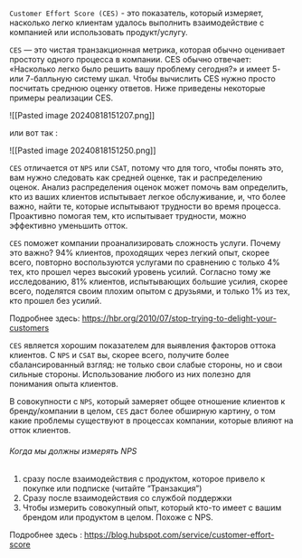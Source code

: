 `Customer Effort Score (CES)` - это показатель, который измеряет, насколько легко клиентам удалось выполнить взаимодействие с компанией или использовать продукт/услугу.

`CES` — это чистая транзакционная метрика, которая обычно оценивает простоту одного процесса в компании. CES обычно отвечает: «Насколько легко было решить вашу проблему сегодня?» и имеет 5- или 7-балльную систему шкал. Чтобы вычислить CES нужно просто посчитать среднюю оценку ответов. Ниже приведены некоторые примеры реализации CES.

![[Pasted image 20240818151207.png]]

или вот так : 

![[Pasted image 20240818151250.png]]

`CES` отличается от `NPS` или `CSAT`, потому что для того, чтобы понять это, вам нужно следовать как средней оценке, так и распределению оценок. Анализ распределения оценок может помочь вам определить, кто из ваших клиентов испытывает легкое обслуживание, и, что более важно, найти те, которые испытывают трудности во время процесса. Проактивно помогая тем, кто испытывает трудности, можно эффективно уменьшить отток.

`CES` поможет компании проанализировать сложность услуги. Почему это важно? 94% клиентов, проходящих через легкий опыт, скорее всего, повторно воспользуются услугами по сравнению с только 4% тех, кто прошел через высокий уровень усилий. Согласно тому же исследованию, 81% клиентов, испытывающих большие усилия, скорее всего, поделятся своим плохим опытом с друзьями, и только 1% из тех, кто прошел без усилий. 

Подробнее здесь: https://hbr.org/2010/07/stop-trying-to-delight-your-customers

`CES` является хорошим показателем для выявления факторов оттока клиентов. С `NPS` и `CSAT` вы, скорее всего, получите более сбалансированный взгляд: не только свои слабые стороны, но и свои сильные стороны. Использование любого из них полезно для понимания опыта клиентов.

В совокупности с `NPS`, который замеряет общее отношение клиентов к бренду/компании в целом, `CES` даст более обширную картину, о том какие проблемы существуют в процессах компании, которые влияют на отток клиентов.

<h6>Когда мы должны измерять NPS</h6>

1. сразу после взаимодействия с продуктом, которое привело к покупке или подписке (читайте “Транзакция”)
2. Сразу после взаимодействия со службой поддержки
3. Чтобы измерить совокупный опыт, который кто-то имеет с вашим брендом или продуктом в целом. Похоже с NPS.

Подробнее здесь : https://blog.hubspot.com/service/customer-effort-score
